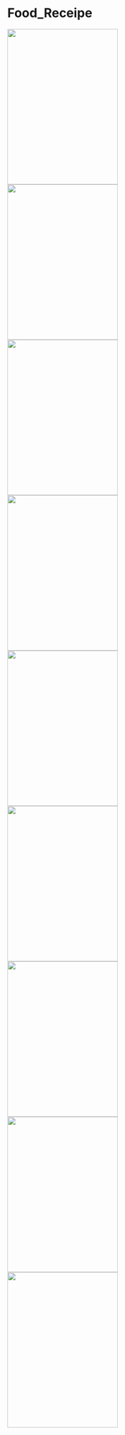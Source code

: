 # Food_Receipe
<img align=left width=250 height=350 src="https://user-images.githubusercontent.com/96547643/165016485-90014adc-ed1e-4097-9717-b51624978add.jpg"/>
<img align=left width=250 height=350 src="https://user-images.githubusercontent.com/96547643/165016600-34d89f0a-92ae-45e8-ab31-5d947c157266.jpg"/>
<img align=left width=250 height=350 src="https://user-images.githubusercontent.com/96547643/165016610-6076510b-66ee-40af-87f7-0504f22746f3.jpg"/>
<img align=left width=250 height=350 src="https://user-images.githubusercontent.com/96547643/165016619-a5300521-2f82-4fbc-abdd-0b160320d607.jpg"/>
<img align=left width=250 height=350 src="https://user-images.githubusercontent.com/96547643/165016626-bca70410-10b2-4cb5-81a1-7ab97b288074.jpg"/>
<img align=left width=250 height=350 src="https://user-images.githubusercontent.com/96547643/165016636-099e97df-c860-4a8c-8cdc-b2f8b6e4123e.jpg"/>
<img align=left width=250 height=350 src="https://user-images.githubusercontent.com/96547643/165016638-dec4e79c-8e88-432c-83f7-c22ba16372a8.jpg"/>
<img align=left width=250 height=350 src="https://user-images.githubusercontent.com/96547643/165016640-85fa89fe-6064-420d-835f-1bd8f42de87c.jpg"/>
<img align=left width=250 height=350 src="https://user-images.githubusercontent.com/96547643/165016641-ee11a798-8e15-495d-932a-61c75d2f888d.jpg"/>

